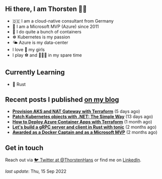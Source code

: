 ## Hi there, I am Thorsten 👋🏼

- 🇩🇪 I am a cloud-native consultant from Germany
- 🔷 I am a Microsoft MVP (Azure) since 2011
- 🐳 I do quite a bunch of containers
- ☸️ Kubernetes is my passion
- 🌤 Azure is my data-center
- I love 💞 my girls
- I play ⚽️ and 🏃🏻‍♂️ in my spare time

## Currently Learning

- 🦀 Rust

## Recent posts I published [on my blog](https://thorsten-hans.com)

- **[Provision AKS and NAT Gateway with Terraform](https://www.thorsten-hans.com/provision-aks-and-nat-gateway-with-terraform/)** (5 days ago)
- **[Patch Kubernetes objects with .NET: The Simple Way](https://www.thorsten-hans.com/patch-kubernetes-object-with-dotnet-the-simple-way/)** (13 days ago)
- **[How to Deploy Azure Container Apps with Terraform](https://www.thorsten-hans.com/deploy-azure-container-apps-with-terraform/)** (1 month ago)
- **[Let's build a gRPC server and client in Rust with tonic](https://www.thorsten-hans.com/grpc-services-in-rust-with-tonic/)** (2 months ago)
- **[Awarded as a Docker Captain and as a Microsoft MVP](https://www.thorsten-hans.com/awarded-as-docker-captain-and-microsoft-mvp/)** (2 months ago)

## Get in touch

Reach out via [🐦 Twitter at @ThorstenHans](https://twitter.com/ThorstenHans) or find me on [LinkedIn](https://linkedin.com/in/ThorstenHans).

_last update_: Thu, 15 Sep 2022
